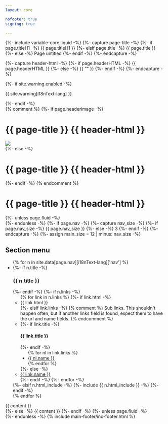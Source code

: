 ```yaml
---
layout: core

nofooter: true
signing: true

---
```

{%- include variable-core.liquid -%}
{%- capture page-title -%}
	{%- if page.titleH1 -%}
		{{ page.titleH1 }}
	{%- elsif page.title -%}
		{{ page.title }}
	{%- else -%}
		Page untitled
	{%- endif -%}
{%- endcapture -%}

{%- capture header-html -%}
    {%- if page.headerHTML -%}
        {{ page.headerHTML }}
    {%- else -%}
        {{ "" }}
    {%- endif -%}
{%- endcapture -%}

<main class="{%- if page.fluid -%}container-fluid{%- else -%}container{%- endif -%}" property="mainContentOfPage" resource="#wb-main" typeof="WebPageElement">
    {%- if site.warning.enabled -%}
    <div class="row">
        <div class="full-width">
            <section class="alert alert-warning">
                <p>{{ site.warning[i18nText-lang] }}</p>
            </section>
        </div>
    </div>
    {%- endif -%}
    <div class="mwscolumns section">
        {% comment %}
        {%- if page.headerimage -%}
        <div class="row">
            <div class="col-md-9">
                <h1 id="wb-cont" class="mrgn-tp-lg" property="name">{{ page-title }} {{ header-html }}</h1>
            </div>
            <div class="col-md-3 margin-top-medium hidden-sm hidden-xs">
                <img class="pull-right img-responsive thumbnail mrgn-bttm-sm" src="{{ page.headerimage }}" />
            </div>
        </div>
        {%- else -%}
        <h1 id="wb-cont" class="mrgn-tp-lg" property="name">{{ page-title }} {{ header-html }}</h1>
        {%- endif -%}
        {% endcomment %}
        <h1 id="wb-cont" class="mrgn-tp-lg" property="name">{{ page-title }} {{ header-html }}</h1>
    </div>
    {%- unless page.fluid -%}
    <div class="row">
    {%- endunless -%}
        {%- if page.nav -%}
            {%- capture nav_size -%}
            {%- if page.nav_size -%}
            {{ page.nav_size }}
            {%- else -%}
            3
            {%- endif -%}
            {%- endcapture -%}
            {%- assign main_size = 12 | minus: nav_size -%}
            <div class="col-md-{{ nav_size }}">
                <nav role="navigation" id="wb-sec" typeof="SiteNavigationElement" class="small visible-md visible-lg">
                    <h2>Section menu</h2>
                    <ul class="list-group menu list-unstyled mrgn-lft-0">
                        {% for n in site.data[page.nav][i18nText-lang]['nav'] %}
                        <li>
                            {%- if n.title -%}
                            <h3>{{ n.title }}</h3>
                            {%- endif -%}
                            {%- if n.links -%}
                            <ul class="list-group menu list-unstyled">
                                {% for link in n.links %}
                                {%- if link.html -%}
                                <li>{{ link.html }}</li>
                                {%- elsif link.links -%}
                                {% comment %}
                                Sub links.  This shouldn't happen often, but if another links field is found, expect 
                                them to have the url and name fields.
                                {% endcomment %}
                                <li>
                                    {%- if link.title -%}
                                    <h4>{{ link.title }}</h4>
                                    {%- endif -%}
                                    <ul class="list-group menu list-unstyled">
                                    {% for nl in link.links %}
                                        <li><a class="list-group-item" href="{{ nl.url }}">{{ nl.name }}</a></li>
                                    {% endfor %}
                                    </ul>
                                </li>
                                {%- else -%}
                                <li><a class="list-group-item" href="{{ link.url }}">{{ link.name }}</a></li>
                                {%- endif -%}
                                {%- endfor -%}
                            </ul>
                            {%- elsif n.html_include -%}
                            {%- include {{ n.html_include }} -%}
                            {%- endif -%}
                        </li>
                        {% endfor %}
                    </ul>
                </nav>
            </div>
            <div class="col-md-{{ main_size }}">
                {{ content }}
            </div>
        {%- else -%}
            {{ content }}
        {%- endif -%}
    {%- unless page.fluid -%}
    </div>
    {%- endunless -%}
    {% include main-footer/inc-footer.html %}
</main>
